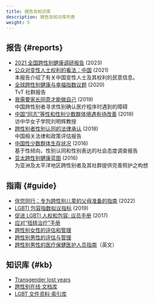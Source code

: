 ```yaml
---
title: 报告及知识库
description: 报告及知识库列表
weight: 5
---
```


## 报告 {#reports}

- [2021 全国跨性别健康调研报告](https://cnlgbtdata.com/files/uploads/2023/01/2021全国跨性别健康调研报告.pdf) (2023)
- [公众对变性人士权利的看法：中国](https://williamsinstitute.law.ucla.edu/publications/opinion-trans-rights-china/) (2021)\
  本报告介绍了有关中国变性人士及其权利的民意信息。
- [全球跨性别健康与幸福指数议题](https://transrespect.org/en/tvt-publication-series/) (2020)\
  TvT 社群报告
- [我需要家长同意才能做自己](https://www.amnesty.org/en/documents/asa17/0269/2019/en/) (2019)\
  中国跨性别者寻求性别确认医疗程序时遇到的障碍
- [中国“同志”等性和性别少数群体境遇有待改善](https://news.un.org/zh/story/2019/06/1036281) (2019)\
  访中华女子学院刘明辉教授
- [跨性别者性别认同的法律承认](https://www.undp.org/zh/china/publications/跨性别者性别认同的法律承认—中国相关法律和政策评估报告) (2018)\
  中国相关法律和政策评估报告
- [中国性少数群体生存状况](https://www.undp.org/zh/china/publications/中国性少数群体生存状况-基于性倾向，性别认同和性别表达的社会态度调查报告) (2016)\
  基于性倾向，性别认同和性别表达的社会态度调查报告
- [亚太跨性别健康蓝图](https://www.undp.org/zh/china/publications/为亚洲及太平洋地区跨性别者及其社群提供完善照护之构想) (2016)\
  为亚洲及太平洋地区跨性别者及其社群提供完善照护之构想

## 指南 {#guide}

- [伴您同行：专为跨性别儿童的父母准备的指南](https://www.congregaytion.com/ill-walk-with-you/zh) (2022)
- [LGBTI 包容指数拟议指标](https://www.undp.org/publications/lgbti-index) (2019)
- [促进 LGBTI 人权和包容: 议员手册](https://www.undp.org/zh/china/publications/促进lgbti人权和包容-议员手册) (2017)
- [应对“扭转治疗”手册](https://www.youguiwujia.com/download-yingduiniuzhuanzhiliaoshouce-ch)
- [跨性别女性的评估和管理](https://www.uptodate.com/contents/zh-Hans/transgender-women-evaluation-and-management)
- [跨性别男性的评估与管理](https://www.uptodate.com/contents/zh-Hans/transgender-men-evaluation-and-management)
- [跨性别男性的医疗保健医护人员指南](https://www.nickgorton.org/2021/01/17/medical-therapy-and-health-maintenance-for-transgender-men/)（英文）

## 知识库 {#kb}

- [Transgender lost years](https://github.com/KristallWang/Transgender-lost-years)
- [跨性别在线·文档库](https://docs.transonline.org.cn)
- [LGBT 文件资料·索引库](https://cnlgbtdata.com)
